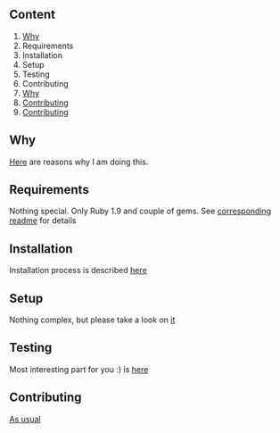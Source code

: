 Content
-------

1. [Why](https://github.com/zvasyl/portage3/blob/master/README2.md#Why)
2. Requirements
3. Installation
4. Setup
5. Testing
6. Contributing
7. [Why](#Why)
8. [Contributing](https://github.com/zvasyl/portage3/blob/master/README2.md#Contributing)
9. [Contributing](#Contributing)

Why
---

[Here](https://github.com/zvasyl/portage3/blob/master/readmes/why.md) are reasons why I am doing this.

Requirements
-----

Nothing special. Only Ruby 1.9 and couple of gems. See [corresponding readme](https://github.com/zvasyl/portage3/blob/master/readmes/requirements.md) for details

Installation
-----------

Installation process is described [here](https://github.com/zvasyl/portage3/blob/master/readmes/install.md)

Setup
-------

Nothing complex, but please take a look on [it](https://github.com/zvasyl/portage3/blob/master/readmes/setup.md)

Testing
-------

Most interesting part for you :) is [here](https://github.com/zvasyl/portage3/blob/master/readmes/testing.md)

Contributing
------------

[As usual](https://github.com/github/markup/#contributing-1)
